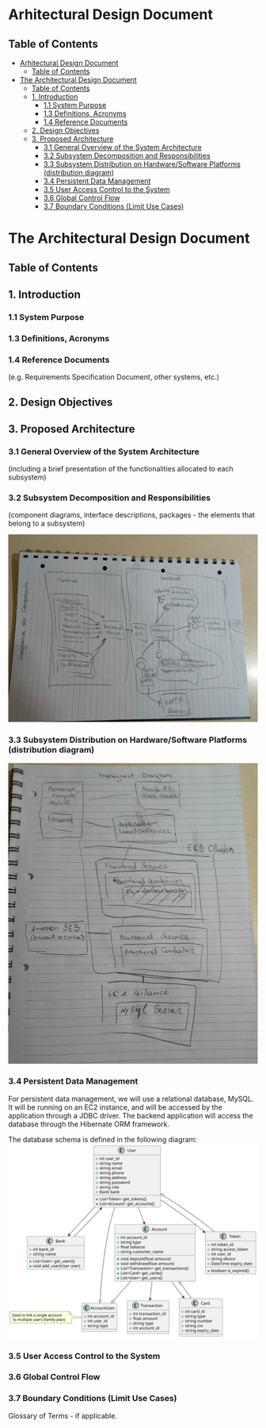 # Arhitectural Design Document
## Table of Contents
- [Arhitectural Design Document](#arhitectural-design-document)
  - [Table of Contents](#table-of-contents)
- [The Architectural Design Document](#the-architectural-design-document)
  - [Table of Contents](#table-of-contents-1)
  - [1. Introduction](#1-introduction)
    - [1.1 System Purpose](#11-system-purpose)
    - [1.3 Definitions, Acronyms](#13-definitions-acronyms)
    - [1.4 Reference Documents](#14-reference-documents)
  - [2. Design Objectives](#2-design-objectives)
  - [3. Proposed Architecture](#3-proposed-architecture)
    - [3.1 General Overview of the System Architecture](#31-general-overview-of-the-system-architecture)
    - [3.2 Subsystem Decomposition and Responsibilities](#32-subsystem-decomposition-and-responsibilities)
    - [3.3 Subsystem Distribution on Hardware/Software Platforms (distribution diagram)](#33-subsystem-distribution-on-hardwaresoftware-platforms-distribution-diagram)
    - [3.4 Persistent Data Management](#34-persistent-data-management)
    - [3.5 User Access Control to the System](#35-user-access-control-to-the-system)
    - [3.6 Global Control Flow](#36-global-control-flow)
    - [3.7 Boundary Conditions (Limit Use Cases)](#37-boundary-conditions-limit-use-cases)

# The Architectural Design Document

## Table of Contents

## 1. Introduction
### 1.1 System Purpose
### 1.3 Definitions, Acronyms
### 1.4 Reference Documents
(e.g. Requirements Specification Document, other systems, etc.)

## 2. Design Objectives
## 3. Proposed Architecture
### 3.1 General Overview of the System Architecture
(including a brief presentation of the functionalities allocated to each subsystem)

### 3.2 Subsystem Decomposition and Responsibilities
(component diagrams, interface descriptions, packages - the elements that belong to a subsystem)

![](materials/component-diagram.jpeg)

### 3.3 Subsystem Distribution on Hardware/Software Platforms (distribution diagram)

![](materials/deployment-diagram.jpeg)

### 3.4 Persistent Data Management

For persistent data management, we will use a relational database, MySQL.
It will be running on an EC2 instance, and will be accessed by the application through a JDBC driver.
The backend application will access the database through the Hibernate ORM framework.

The database schema is defined in the following diagram:
![](puml/svg/database-schema.svg)

### 3.5 User Access Control to the System
### 3.6 Global Control Flow
### 3.7 Boundary Conditions (Limit Use Cases)
Glossary of Terms - if applicable.